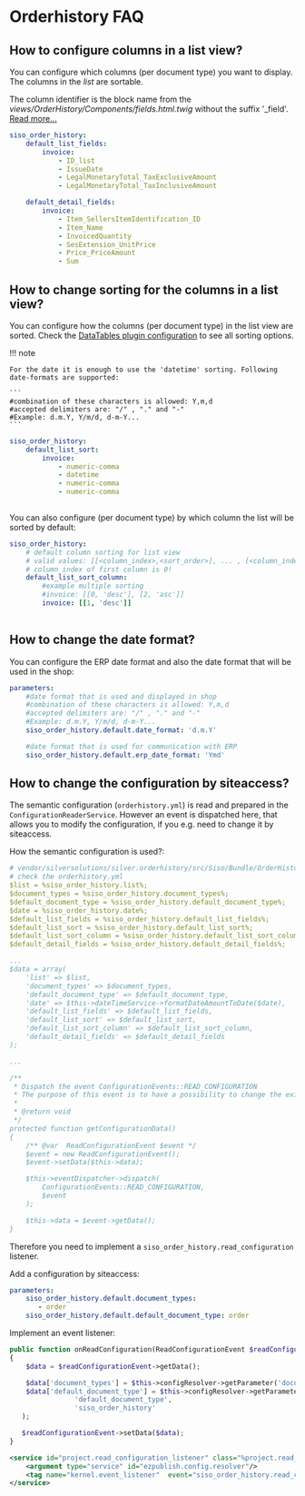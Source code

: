 # Orderhistory FAQ

## How to configure columns in a list view?

You can configure which columns (per document type) you want to display. The columns in the *list* are sortable.

The column identifier is the block name from the *views/OrderHistory/Components/fields.html.twig* without the suffix '\_field'. [Read more...](orderhistory_templates.md)

``` yaml
siso_order_history:
    default_list_fields:
        invoice:
            - ID_list
            - IssueDate
            - LegalMonetaryTotal_TaxExclusiveAmount
            - LegalMonetaryTotal_TaxInclusiveAmount 

    default_detail_fields:
        invoice:
            - Item_SellersItemIdentification_ID
            - Item_Name
            - InvoicedQuantity
            - SesExtension_UnitPrice
            - Price_PriceAmount
            - Sum
```

## How to change sorting for the columns in a list view?

You can configure how the columns (per document type) in the list view are sorted. Check the [DataTables plugin configuration](https://www.datatables.net/plug-ins/sorting/) to see all sorting options.

!!! note

    For the date it is enough to use the 'datetime' sorting. Following date-formats are supported:

    ```
    #combination of these characters is allowed: Y,m,d
    #accepted delimiters are: "/" , "." and "-"
    #Example: d.m.Y, Y/m/d, d-m-Y...
    ```

``` yml
siso_order_history:
    default_list_sort:
        invoice:
            - numeric-comma
            - datetime
            - numeric-comma
            - numeric-comma
    
```

You can also configure (per document type) by which column the list will be sorted by default:

``` yaml
siso_order_history:
    # default column sorting for list view
    # valid values: [[<column_index>,<sort_order>], ... , [<column_index>,<sort_order>]]
    # column_index of first column is 0!
    default_list_sort_column:
        #example multiple sorting
        #invoice: [[0, 'desc'], [2, 'asc']]
        invoice: [[1, 'desc']]
        
```

## How to change the date format?

You can configure the ERP date format and also the date format that will be used in the shop:

``` yaml
parameters:
    #date format that is used and displayed in shop
    #combination of these characters is allowed: Y,m,d
    #accepted delimiters are: "/" , "." and "-"
    #Example: d.m.Y, Y/m/d, d-m-Y...
    siso_order_history.default.date_format: 'd.m.Y'

    #date format that is used for communication with ERP
    siso_order_history.default.erp_date_format: 'Ymd' 
```

## How to change the configuration by siteaccess?

The semantic configuration (`orderhistory.yml`) is read and prepared in the `ConfigurationReaderService`. However an event is dispatched here, that allows you to modify the configuration, if you e.g. need to change it by siteaccess.

How the semantic configuration is used?:

``` yaml
# vendor/silversolutions/silver.orderhistory/src/Siso/Bundle/OrderHistoryBundle/Services/ConfigurationReaderService.php
# check the orderhistory.yml
$list = %siso_order_history.list%;
$document_types = %siso_order_history.document_types%;
$default_document_type = %siso_order_history.default_document_type%;
$date = %siso_order_history.date%;
$default_list_fields = %siso_order_history.default_list_fields%;
$default_list_sort = %siso_order_history.default_list_sort%;
$default_list_sort_column = %siso_order_history.default_list_sort_column%;
$default_detail_fields = %siso_order_history.default_detail_fields%;

...
$data = array(
    'list' => $list,
    'document_types' => $document_types,
    'default_document_type' => $default_document_type,
    'date' => $this->dateTimeService->formatDateAmountToDate($date),
    'default_list_fields' => $default_list_fields,
    'default_list_sort' => $default_list_sort,
    'default_list_sort_column' => $default_list_sort_column,
    'default_detail_fields' => $default_detail_fields
);

...

/**
 * Dispatch the event ConfigurationEvents::READ_CONFIGURATION
 * The purpose of this event is to have a possibility to change the existing configuration depending on the siteAccess.
 *
 * @return void
 */
protected function getConfigurationData()
{
    /** @var  ReadConfigurationEvent $event */
    $event = new ReadConfigurationEvent();
    $event->setData($this->data);

    $this->eventDispatcher->dispatch(
        ConfigurationEvents::READ_CONFIGURATION,
        $event
    );

    $this->data = $event->getData();
}
```

Therefore you need to implement a `siso_order_history.read_configuration` listener.

Add a configuration by siteaccess:

``` yaml
parameters:
    siso_order_history.default.document_types:
       - order
    siso_order_history.default.default_document_type: order
```

Implement an event listener:

``` php
public function onReadConfiguration(ReadConfigurationEvent $readConfigurationEvent)
{
    $data = $readConfigurationEvent->getData();

    $data['document_types'] = $this->configResolver->getParameter('document_types', 'siso_order_history');
    $data['default_document_type'] = $this->configResolver->getParameter(
                'default_document_type', 
                'siso_order_history'
   );

   $readConfigurationEvent->setData($data);
}
```

``` xml
<service id="project.read_configuration_listener" class="%project.read_configuration_listener.class%">
    <argument type="service" id="ezpublish.config.resolver"/>
    <tag name="kernel.event_listener"  event="siso_order_history.read_configuration" method="onReadConfiguration" />
</service>
```
